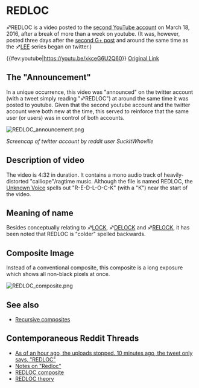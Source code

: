 # REDLOC

♐REDLOC is a video posted to the [second YouTube account](Real_and_Fake_channels "wikilink") on March 18, 2016, after a
break of more than a week on youtube. (It was, however, posted three
days after the [second G+ post](Google_Plus#G.2B_post_2 "wikilink") and
around the same time as the ♐[LEE](LEE "wikilink") series began on
twitter.)

{{\#ev:youtube|<https://youtu.be/xkceG6U2Q60>}} [Original Link](https://youtu.be/xYmtkMeqjxkA)

## The "Announcement"

In a unique occurrence, this video was "announced" on the twitter
account (with a tweet simply reading "♐REDLOC") at around the same time
it was posted to youtube. Given that the second youtube account and the
twitter account were both new at the time, this served to reinforce that
the same user (or users) was in control of both accounts.

![REDLOC\_announcement.png](REDLOC_announcement.png)

*Screencap of twitter account by reddit user SuckItWhoville*

## Description of video

The video is 4:32 in duration. It contains a mono audio track of
heavily-distorted "calliope"/ragtime music. Although the file is named
REDLOC, the [Unknown Voice](Unknown_Voice "wikilink") spells out
"R-E-D-L-O-C-K" (with a "K") near the start of the video.

## Meaning of name

Besides conceptually relating to ♐[LOCK](LOCK "wikilink"),
♐[DELOCK](DELOCK "wikilink") and ♐[RELOCK](RELOCK "wikilink"), it has
been noted that REDLOC is "colder" spelled backwards.

## Composite Image

Instead of a conventional composite, this composite is a long exposure
which shows all non-black pixels at once.  
  
![REDLOC\_composite.png](REDLOC_composite.png "REDLOC_composite.png")

## See also

* [Recursive composites](recursive_composites "wikilink")

## Contemporaneous Reddit Threads

  - [As of an hour ago, the uploads stopped. 10 minutes ago, the tweet only says, "REDLOC"](https://www.reddit.com/r/UnfavorableSemicircle/comments/4b1ijr/as_of_an_hour_ago_the_uploads_stopped_10_minutes/)
  - [Notes on "Redloc"](https://www.reddit.com/r/UnfavorableSemicircle/comments/4b2e2u/notes_on_redloc/)
  - [REDLOC composite](https://www.reddit.com/r/UnfavorableSemicircle/comments/4g3m7d/redloc_composite/)
  - [REDLOC theory](https://www.reddit.com/r/UnfavorableSemicircle/comments/4bsoot/redloc_theory/)


